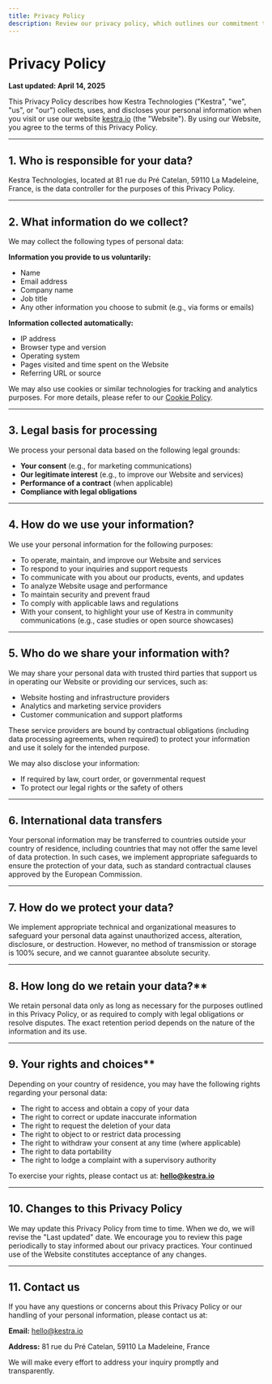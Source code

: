```yaml
---
title: Privacy Policy
description: Review our privacy policy, which outlines our commitment to protecting your personal data, the types of information we collect
---
```


# Privacy Policy

**Last updated: April 14, 2025**

This Privacy Policy describes how Kestra Technologies ("Kestra", "we", "us", or "our") collects, uses, and discloses your personal information when you visit or use our website [kestra.io](https://kestra.io/) (the "Website"). By using our Website, you agree to the terms of this Privacy Policy.

---

## 1. Who is responsible for your data?

Kestra Technologies, located at 81 rue du Pré Catelan, 59110 La Madeleine, France, is the data controller for the purposes of this Privacy Policy.

---

## 2. What information do we collect?

We may collect the following types of personal data:

**Information you provide to us voluntarily:**

- Name
- Email address
- Company name
- Job title
- Any other information you choose to submit (e.g., via forms or emails)

**Information collected automatically:**

- IP address
- Browser type and version
- Operating system
- Pages visited and time spent on the Website
- Referring URL or source

We may also use cookies or similar technologies for tracking and analytics purposes. For more details, please refer to our [Cookie Policy](https://kestra.io/cookie-policy).

---

## 3. Legal basis for processing

We process your personal data based on the following legal grounds:

- **Your consent** (e.g., for marketing communications)
- **Our legitimate interest** (e.g., to improve our Website and services)
- **Performance of a contract** (when applicable)
- **Compliance with legal obligations**

---

## 4. How do we use your information?

We use your personal information for the following purposes:

- To operate, maintain, and improve our Website and services
- To respond to your inquiries and support requests
- To communicate with you about our products, events, and updates
- To analyze Website usage and performance
- To maintain security and prevent fraud
- To comply with applicable laws and regulations
- With your consent, to highlight your use of Kestra in community communications (e.g., case studies or open source showcases)

---

## 5. Who do we share your information with?

We may share your personal data with trusted third parties that support us in operating our Website or providing our services, such as:

- Website hosting and infrastructure providers
- Analytics and marketing service providers
- Customer communication and support platforms

These service providers are bound by contractual obligations (including data processing agreements, when required) to protect your information and use it solely for the intended purpose.

We may also disclose your information:

- If required by law, court order, or governmental request
- To protect our legal rights or the safety of others

---

## 6. International data transfers

Your personal information may be transferred to countries outside your country of residence, including countries that may not offer the same level of data protection. In such cases, we implement appropriate safeguards to ensure the protection of your data, such as standard contractual clauses approved by the European Commission.

---

## 7. How do we protect your data?

We implement appropriate technical and organizational measures to safeguard your personal data against unauthorized access, alteration, disclosure, or destruction. However, no method of transmission or storage is 100% secure, and we cannot guarantee absolute security.

---

## 8. How long do we retain your data?**

We retain personal data only as long as necessary for the purposes outlined in this Privacy Policy, or as required to comply with legal obligations or resolve disputes. The exact retention period depends on the nature of the information and its use.

---

## 9. Your rights and choices**

Depending on your country of residence, you may have the following rights regarding your personal data:

- The right to access and obtain a copy of your data
- The right to correct or update inaccurate information
- The right to request the deletion of your data
- The right to object to or restrict data processing
- The right to withdraw your consent at any time (where applicable)
- The right to data portability
- The right to lodge a complaint with a supervisory authority

To exercise your rights, please contact us at: **hello@kestra.io**

---

## 10. Changes to this Privacy Policy

We may update this Privacy Policy from time to time. When we do, we will revise the "Last updated" date. We encourage you to review this page periodically to stay informed about our privacy practices. Your continued use of the Website constitutes acceptance of any changes.

---

## 11. Contact us

If you have any questions or concerns about this Privacy Policy or our handling of your personal information, please contact us at:

**Email:** hello@kestra.io

**Address:** 81 rue du Pré Catelan, 59110 La Madeleine, France

We will make every effort to address your inquiry promptly and transparently.